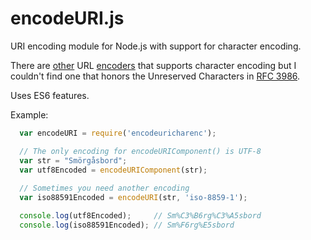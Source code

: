# encodeURI.js
URI encoding module for Node.js with support for character encoding.

There are [other](https://www.npmjs.com/package/urlencode) URL [encoders](https://github.com/alsotang/urlencode) that supports character encoding but I couldn't find one that honors the Unreserved Characters in [RFC 3986](https://tools.ietf.org/html/rfc3986#section-2.3).

Uses ES6 features.

Example:
```javascript
  var encodeURI = require('encodeuricharenc');

  // The only encoding for encodeURIComponent() is UTF-8
  var str = "Smörgåsbord";
  var utf8Encoded = encodeURIComponent(str);
  
  // Sometimes you need another encoding
  var iso88591Encoded = encodeURI(str, 'iso-8859-1');

  console.log(utf8Encoded);     // Sm%C3%B6rg%C3%A5sbord
  console.log(iso88591Encoded); // Sm%F6rg%E5sbord
```
